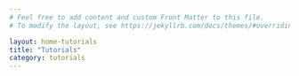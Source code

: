 ```yaml
---
# Feel free to add content and custom Front Matter to this file.
# To modify the layout, see https://jekyllrb.com/docs/themes/#overriding-theme-defaults

layout: home-tutorials
title: "Tutorials"
category: tutorials
---
```

